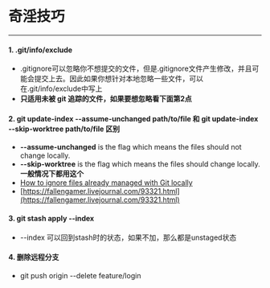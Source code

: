# 奇淫技巧
---

#### 1. .git/info/exclude
* .gitignore可以忽略你不想提交的文件，但是.gitignore文件产生修改，并且可能会提交上去。因此如果你想针对本地忽略一些文件，可以在.git/info/exclude中写上
* **只适用未被 git 追踪的文件，如果要想忽略看下面第2点**

#### 2. git update-index --assume-unchanged path/to/file 和 git update-index --skip-worktree path/to/file 区别
* **--assume-unchanged** is the flag which means the files should not change locally.
* **--skip-worktree** is the flag which means the files should change locally. **一般情况下都用这个**
* [How to ignore files already managed with Git locally](https://dev.to/nishina555/how-to-ignore-files-already-managed-with-git-locally-19oo)
* [https://fallengamer.livejournal.com/93321.html](https://fallengamer.livejournal.com/93321.html)

#### 3. git stash apply --index
* --index 可以回到stash时的状态，如果不加，那么都是unstaged状态

#### 4. 删除远程分支
* git push origin --delete feature/login
